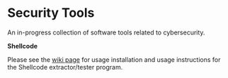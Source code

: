 # Security Tools
An in-progress collection of software tools related to cybersecurity.  

**Shellcode**

Please see the [wiki page](https://github.com/apbassett/security-tools/wiki/Shellcode) for usage installation and usage instructions for the Shellcode extractor/tester program.
